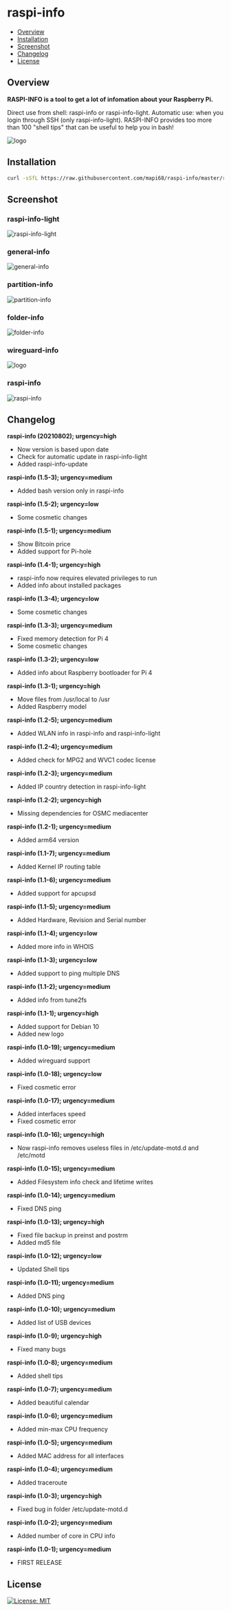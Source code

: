 # raspi-info

* [Overview](#overview)
* [Installation](#installation)
* [Screenshot](#screenshot)
* [Changelog](#changelog)
* [License](#license)

## Overview
**RASPI-INFO is a tool to get a lot of infomation about your Raspberry Pi.**

Direct use from shell: raspi-info or raspi-info-light. Automatic use: when you login through SSH (only raspi-info-light).
RASPI-INFO provides too more than 100 "shell tips" that can be useful to help you in bash!

![logo](https://github.com/mapi68/raspi-info/raw/master/images/raspi-info-logo.png)

## Installation
```bash
curl -sSfL https://raw.githubusercontent.com/mapi68/raspi-info/master/raspi-info-install | bash
```

## Screenshot
### raspi-info-light
![raspi-info-light](https://github.com/mapi68/raspi-info/raw/master/images/raspi-info-light.png)

### general-info
![general-info](https://github.com/mapi68/raspi-info/raw/master/images/general-info.png)

### partition-info
![partition-info](https://github.com/mapi68/raspi-info/raw/master/images/partition-info.png)

### folder-info
![folder-info](https://github.com/mapi68/raspi-info/raw/master/images/folder-info.png)

### wireguard-info
![logo](https://github.com/mapi68/raspi-info/raw/master/images/wireguard-info.png)

### raspi-info
![raspi-info](https://github.com/mapi68/raspi-info/raw/master/images/raspi-info.png)

## Changelog

**raspi-info (20210802); urgency=high**
  * Now version is based upon date
  * Check for automatic update in raspi-info-light
  * Added raspi-info-update

**raspi-info (1.5-3); urgency=medium**
  * Added bash version only in raspi-info

**raspi-info (1.5-2); urgency=low**
  * Some cosmetic changes

**raspi-info (1.5-1); urgency=medium**
  * Show Bitcoin price
  * Added support for Pi-hole

**raspi-info (1.4-1); urgency=high**
  * raspi-info now requires elevated privileges to run
  * Added info about installed packages

**raspi-info (1.3-4); urgency=low**
  * Some cosmetic changes
  
**raspi-info (1.3-3); urgency=medium**
  * Fixed memory detection for Pi 4
  * Some cosmetic changes
  
**raspi-info (1.3-2); urgency=low**
  * Added info about Raspberry bootloader for Pi 4

**raspi-info (1.3-1); urgency=high**
  * Move files from /usr/local to /usr
  * Added Raspberry model

**raspi-info (1.2-5); urgency=medium**
  * Added WLAN info in raspi-info and raspi-info-light

**raspi-info (1.2-4); urgency=medium**
  * Added check for MPG2 and WVC1 codec license

**raspi-info (1.2-3); urgency=medium**
  * Added IP country detection in raspi-info-light

**raspi-info (1.2-2); urgency=high**
  * Missing dependencies for OSMC mediacenter
  
**raspi-info (1.2-1); urgency=medium**
  * Added arm64 version

**raspi-info (1.1-7); urgency=medium**
  * Added Kernel IP routing table

**raspi-info (1.1-6); urgency=medium**
  * Added support for apcupsd

**raspi-info (1.1-5); urgency=medium**
  * Added Hardware, Revision and Serial number

**raspi-info (1.1-4); urgency=low**
  * Added more info in WHOIS
  
**raspi-info (1.1-3); urgency=low**
  * Added support to ping multiple DNS
  
**raspi-info (1.1-2); urgency=medium**
  * Added info from tune2fs

**raspi-info (1.1-1); urgency=high**
  * Added support for Debian 10
  * Added new logo

**raspi-info (1.0-19); urgency=medium**
  * Added wireguard support

**raspi-info (1.0-18); urgency=low**
  * Fixed cosmetic error

**raspi-info (1.0-17); urgency=medium**
  * Added interfaces speed
  * Fixed cosmetic error

**raspi-info (1.0-16); urgency=high**
  * Now raspi-info removes useless files in /etc/update-motd.d and /etc/motd

**raspi-info (1.0-15); urgency=medium**
  * Added Filesystem info check and lifetime writes

**raspi-info (1.0-14); urgency=medium**
  * Fixed DNS ping

**raspi-info (1.0-13); urgency=high**
  * Fixed file backup in preinst and postrm
  * Added md5 file

**raspi-info (1.0-12); urgency=low**
  * Updated Shell tips

**raspi-info (1.0-11); urgency=medium**
  * Added DNS ping

**raspi-info (1.0-10); urgency=medium**
  * Added list of USB devices

**raspi-info (1.0-9); urgency=high**
  * Fixed many bugs

**raspi-info (1.0-8); urgency=medium**
  * Added shell tips

**raspi-info (1.0-7); urgency=medium**
  * Added beautiful calendar

**raspi-info (1.0-6); urgency=medium**
  * Added min-max CPU frequency

**raspi-info (1.0-5); urgency=medium**
  * Added MAC address for all interfaces

**raspi-info (1.0-4); urgency=medium**
  * Added traceroute

**raspi-info (1.0-3); urgency=high**
  * Fixed bug in folder /etc/update-motd.d

**raspi-info (1.0-2); urgency=medium**
  * Added number of core in CPU info

**raspi-info (1.0-1); urgency=medium**
  * FIRST RELEASE
  
  
## License
[![License: MIT](https://img.shields.io/badge/License-MIT-blue.svg)](LICENSE.md)
